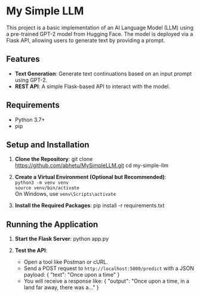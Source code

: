 # My Simple LLM

This project is a basic implementation of an AI Language Model (LLM) using a pre-trained GPT-2 model from Hugging Face. The model is deployed via a Flask API, allowing users to generate text by providing a prompt.

## Features

- **Text Generation**: Generate text continuations based on an input prompt using GPT-2.
- **REST API**: A simple Flask-based API to interact with the model.

## Requirements

- Python 3.7+
- pip

## Setup and Installation

1. **Clone the Repository**:
    git clone https://github.com/abhetu/MySimpleLLM.git
    cd my-simple-llm


2. **Create a Virtual Environment (Optional but Recommended)**:<br>
    `python3 -m venv venv` <br>
    `source venv/bin/activate` <br>
    On Windows, use `venv\Scripts\activate`


4. **Install the Required Packages**:
    pip install -r requirements.txt

## Running the Application

1. **Start the Flask Server**:
    python app.py

2. **Test the API**:
    - Open a tool like Postman or cURL.
    - Send a POST request to `http://localhost:5000/predict` with a JSON payload:
        {
            "text": "Once upon a time"
        }
    - You will receive a response like:
        {
            "output": "Once upon a time, in a land far away, there was a..."
        }
       

